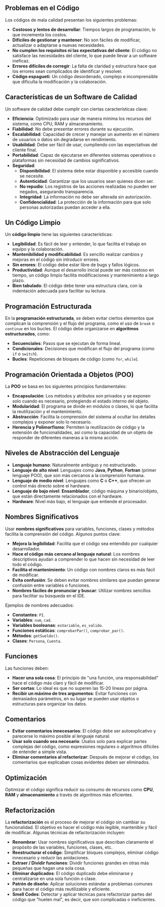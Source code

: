 ## Problemas en el Código

Los códigos de mala calidad presentan los siguientes problemas:

- **Costosos y lentos de desarrollar**: Tiempos largos de programación, lo que incrementa los costos.
- **Difíciles de gestionar y mantener**: No son fáciles de modificar, actualizar o adaptarse a nuevas necesidades.
- **No cumplen los requisitos ni las expectativas del cliente**: El código no satisface las necesidades del cliente, lo que puede llevar a un software ineficaz.
- **Errores difíciles de corregir**: La falta de claridad y estructura hace que los errores sean complicados de identificar y resolver.
- **Código espagueti**: Un código desordenado, complejo e incomprensible que dificulta la modificación y la colaboración.

## Características de un Software de Calidad

Un software de calidad debe cumplir con ciertas características clave:

- **Eficiencia**: Optimizado para usar de manera mínima los recursos del sistema, como CPU, RAM y almacenamiento.
- **Fiabilidad**: No debe presentar errores durante su ejecución.
- **Escalabilidad**: Capacidad de crecer y manejar un aumento en el número de usuarios o datos sin degradarse en rendimiento.
- **Usabilidad**: Debe ser fácil de usar, cumpliendo con las expectativas del cliente final.
- **Portabilidad**: Capaz de ejecutarse en diferentes sistemas operativos o plataformas sin necesidad de cambios significativos.
- **Seguridad**:
    - **Disponibilidad**: El sistema debe estar disponible y accesible cuando se necesite.
    - **Autenticidad**: Garantizar que los usuarios sean quienes dicen ser.
    - **No repudio**: Los registros de las acciones realizadas no pueden ser negados, asegurando transparencia.
    - **Integridad**: La información no debe ser alterada sin autorización.
    - **Confidencialidad**: La protección de la información para que solo personas autorizadas puedan acceder a ella.

## Un Código Limpio

Un **código limpio** tiene las siguientes características:

- **Legibilidad**: Es fácil de leer y entender, lo que facilita el trabajo en equipo y la colaboración.
- **Mantenibilidad y modificabilidad**: Es sencillo realizar cambios y mejoras en el código sin introducir errores.
- **Sin errores**: El código debe estar libre de bugs y fallos lógicos.
- **Productividad**: Aunque el desarrollo inicial puede ser más costoso en tiempo, un código limpio facilita modificaciones y mantenimiento a largo plazo.
- **Bien tabulado**: El código debe tener una estructura clara, con la indentación adecuada para facilitar su lectura.

## Programación Estructurada

En la **programación estructurada**, se deben evitar ciertos elementos que complican la comprensión y el flujo del programa, como el uso de `break` o `continue` en los bucles. El código debe organizarse en **algoritmos estructurados**, como:

- **Secuenciales**: Pasos que se ejecutan de forma lineal.
- **Condicionales**: Decisiones que modifican el flujo del programa (como `if` o `switch`).
- **Bucles**: Repeticiones de bloques de código (como `for`, `while`).

## Programación Orientada a Objetos (POO)

La **POO** se basa en los siguientes principios fundamentales:

- **Encapsulación**: Los métodos y atributos son privados y se exponen solo cuando es necesario, protegiendo el estado interno del objeto.
- **Modularidad**: El programa se divide en módulos o clases, lo que facilita la reutilización y el mantenimiento.
- **Abstracción**: Facilita la comprensión del sistema al ocultar los detalles complejos y exponer solo lo necesario.
- **Herencia y Polimorfismo**: Permiten la reutilización de código y la extensión de funcionalidades, así como la capacidad de un objeto de responder de diferentes maneras a la misma acción.

## Niveles de Abstracción del Lenguaje

- **Lenguaje humano**: Naturalmente ambiguo y no estructurado.
- **Lenguaje de alto nivel**: Lenguajes como **Java**, **Python**, **Fortran** (primer lenguaje POO), que son más cercanos a la comprensión humana.
- **Lenguaje de medio nivel**: Lenguajes como **C** o **C++**, que ofrecen un control más directo sobre el hardware.
- **Lenguaje de bajo nivel**: **Ensamblador**, código máquina y binario/objeto, que están directamente relacionados con el hardware.
- **Hardware**: Nivel más bajo, el lenguaje que entiende el procesador.

## Nombres Significativos

Usar **nombres significativos** para variables, funciones, clases y métodos facilita la comprensión del código. Algunos puntos clave:

- **Mejora la legibilidad**: Facilita que el código sea entendido por cualquier desarrollador.
- **Hace el código más cercano al lenguaje natural**: Los nombres descriptivos ayudan a comprender lo que hacen sin necesidad de leer todo el código.
- **Facilita el mantenimiento**: Un código con nombres claros es más fácil de modificar.
- **Evita confusión**: Se deben evitar nombres similares que puedan generar confusión entre variables o funciones.
- **Nombres fáciles de pronunciar y buscar**: Utilizar nombres sencillos para facilitar su búsqueda en el IDE.

Ejemplos de nombres adecuados:

- **Constantes**: `PI`.
- **Variables**: `num`, `cad`.
- **Variables booleanas**: `esVariable`, `es_valido`.
- **Funciones estáticas**: `comprobarPar()`, `comprobar_par()`.
- **Métodos**: `getSueldo()`.
- **Clases**: `Persona`, `Cuenta`.

## Funciones

Las funciones deben:

- **Hacer una sola cosa**: El principio de "una función, una responsabilidad" hace el código más claro y fácil de modificar.
- **Ser cortas**: Lo ideal es que no superen las 15-20 líneas por página.
- **Recibir un máximo de tres argumentos**: Evitar funciones con demasiados parámetros, en su lugar se pueden usar objetos o estructuras para organizar los datos.

## Comentarios

- **Evitar comentarios innecesarios**: El código debe ser autoexplicativo y parecerse lo máximo posible al lenguaje natural.
- **Usar solo cuando sea necesario**: Úsalos solo para explicar partes complejas del código, como expresiones regulares o algoritmos difíciles de entender a simple vista.
- **Eliminar comentarios al refactorizar**: Después de mejorar el código, los comentarios que explicaban cosas evidentes deben ser eliminados.

## Optimización

Optimizar el código significa reducir su consumo de recursos como **CPU**, **RAM** y **almacenamiento** a través de algoritmos más eficientes.

## Refactorización

La **refactorización** es el proceso de mejorar el código sin cambiar su funcionalidad. El objetivo es hacer el código más legible, mantenible y fácil de modificar. Algunas técnicas de refactorización incluyen:

- **Renombrar**: Usar nombres significativos que describan claramente el propósito de las variables, funciones, clases, etc.
- **Reestructurar el código**: Simplificar bloques complejos, eliminar código innecesario y reducir las anidaciones.
- **Extraer / Dividir funciones**: Dividir funciones grandes en otras más pequeñas que hagan una sola cosa.
- **Eliminar duplicados**: El código duplicado debe eliminarse y centralizarse en una sola función o clase.
- **Patrón de diseño**: Aplicar soluciones estándar a problemas comunes para hacer el código más reutilizable y eficiente.
- **Smell Codes**: Detectar y aplicar técnicas para refactorizar partes del código que "huelen mal", es decir, que son complicadas o ineficientes.